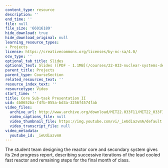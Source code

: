 ```yaml
---
content_type: resource
description: ''
end_time: ''
file: null
file_size: '66016189'
hide_download: true
hide_download_original: null
learning_resource_types:
- Projects
license: https://creativecommons.org/licenses/by-nc-sa/4.0/
ocw_type: ''
optional_tab_title: Slides
optional_text: Slides ([PDF - 1.1MB](/courses/22-033-nuclear-systems-design-project-fall-2011/resources/mit22_033f11_proj_p2_core))
parent_title: Projects
parent_type: CourseSection
related_resources_text: ''
resource_index_text: ''
resourcetype: Video
start_time: ''
title: Core Sub-task Presentation II
uid: 4b8652ba-f4fb-055a-bd3a-3256f4574fab
video_files:
  archive_url: http://www.archive.org/download/MIT22.033F11/MIT22_033F11_core_300k.mp4
  video_captions_file: null
  video_thumbnail_file: https://img.youtube.com/vi/_ieUdiazvmA/default.jpg
  video_transcript_file: null
video_metadata:
  youtube_id: _ieUdiazvmA
---
```


The student team designing the reactor core and secondary system gives its 2nd progress report, describing successive iterations of the lead cooled fast reactor and remaining steps for the final month of class.

